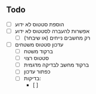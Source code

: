 ## Todo
- [ ] הוספת סטטוס לא ידוע
- [ ] אפשרות להעברה לסטטוס לא ידוע
  - [ ] רק מחשבים נייחים (או שיבחר)
- [ ] עדכון סטטוס משטחים
  - [ ] ברקוד משטח
  - [ ] סטטוס רצוי
  - [ ] ברקוד מחשב לבדיקה מדגמית
  - [ ] כפתור עדכון
  - [ ] בדיקות:
    - [ ] 